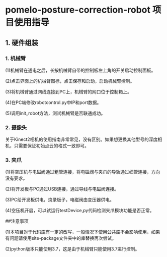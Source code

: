 # pomelo-posture-correction-robot 项目使用指导

## 1. 硬件组装

### 1. 机械臂

(1)机械臂在通电之后，长按机械臂自带的控制板左上角的开关启动控制面板。

(2)点击界面上的机械臂图标，点击保存和启动，启动机械臂控制。

(3)将机械臂通过网线连接到PC上，机械臂的网口位于控制箱上。

(4)在PC端修改robotcontrol.py中IP和port数据。

(5)调用init_robot方法，测试机械臂是否联通成功。

### 2. 摄像头

关于Kinect2相机的使用指南非常常见，没有区别。如果想更换其他型号的深度相机，只需要保证初始点云的格式一致即可。

### 3. 夹爪

(1)将空压机与电磁阀通过粗管连接，将电磁阀与夹爪的导轨通过细管连接，方向没有要求。

(2)将开发板与PC通过USB连接，通过导线与电磁阀连接。

(3)PC给开发板供电，烧录板子，电磁阀由变压器供电。

(4)空压机开启，可以试运行testDevice,py代码检测夹爪模块功能是否正常。

##注意事项

(1)本项目对于代码库有一定的改写，一般情况下使用公共库不会影响使用，如果有问题请使用site-package文件夹中的库替换再次尝试。

(2)python版本只能使用3.7，这是由于机械臂只能使用3.7进行控制。
